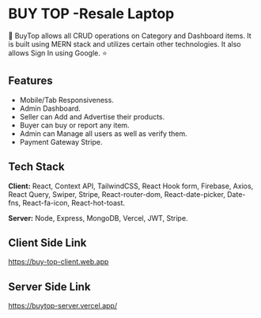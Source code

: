 
# BUY TOP -Resale Laptop

🍔  BuyTop allows all CRUD operations on Category and Dashboard items. It is built using MERN stack and utilizes certain other technologies. It also allows Sign In using Google. ⭐



## Features

- Mobile/Tab Responsiveness.
- Admin Dashboard.
- Seller can Add and Advertise their products.
- Buyer can buy or report any item.
- Admin can Manage all users as well as verify them.
- Payment Gateway Stripe.


## Tech Stack

**Client:** React, Context API, TailwindCSS, React Hook form, Firebase, Axios, React Query, Swiper, Stripe, React-router-dom, React-date-picker, Date-fns, React-fa-icon, React-hot-toast.

**Server:** Node, Express, MongoDB, Vercel, JWT, Stripe.


## Client Side Link

https://buy-top-client.web.app

## Server Side Link

https://buytop-server.vercel.app/



